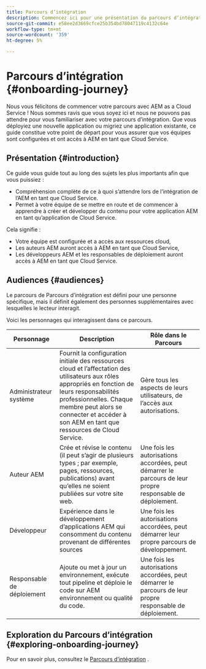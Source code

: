 ```yaml
---
title: Parcours d’intégration
description: Commencez ici pour une présentation du parcours d’intégration guidé disponible pour comprendre l’expérience d’intégration.
source-git-commit: e58ee2d3669cfce25b354bd78047119c4132c64e
workflow-type: tm+mt
source-wordcount: '359'
ht-degree: 5%

---
```


# Parcours d’intégration {#onboarding-journey}

Nous vous félicitons de commencer votre parcours avec AEM as a Cloud Service ! Nous sommes ravis que vous soyez ici et nous ne pouvons pas attendre pour vous familiariser avec votre parcours d’intégration. Que vous déployiez une nouvelle application ou migriez une application existante, ce guide constitue votre point de départ pour vous assurer que vos équipes sont configurées et ont accès à AEM en tant que Cloud Service.

## Présentation {#introduction}

Ce guide vous guide tout au long des sujets les plus importants afin que vous puissiez :

* Compréhension complète de ce à quoi s’attendre lors de l’intégration de l’AEM en tant que Cloud Service.
* Permet à votre équipe de se mettre en route et de commencer à apprendre à créer et développer du contenu pour votre application AEM en tant qu’application de Cloud Service.

Cela signifie :

* Votre équipe est configurée et a accès aux ressources cloud,
* Les auteurs AEM auront accès à AEM en tant que Cloud Service,
* Les développeurs AEM et les responsables de déploiement auront accès à AEM en tant que Cloud Service.

## Audiences {#audiences}

Le parcours de Parcours d’intégration est défini pour une personne spécifique, mais il définit également des personnes supplémentaires avec lesquelles le lecteur interagit.

Voici les personnages qui interagissent dans ce parcours.

| Personnage | Description | Rôle dans le Parcours |
|---|---|---|
| Administrateur système | Fournit la configuration initiale des ressources cloud et l’affectation des utilisateurs aux rôles appropriés en fonction de leurs responsabilités professionnelles. Chaque membre peut alors se connecter et accéder à son AEM en tant que ressources de Cloud Service. | Gère tous les aspects de leurs utilisateurs, de l’accès aux autorisations. |
| Auteur AEM | Crée et révise le contenu (il peut s’agir de plusieurs types ; par exemple, pages, ressources, publications) avant qu’elles ne soient publiées sur votre site web. | Une fois les autorisations accordées, peut démarrer le parcours de leur propre responsable de déploiement. |
| Développeur | Expérience dans le développement d’applications AEM qui consomment du contenu provenant de différentes sources | Une fois les autorisations accordées, peut démarrer leur propre parcours de développement. |
| Responsable de déploiement | Ajoute ou met à jour un environnement, exécute tout pipeline et déploie le code sur AEM environnement ou qualité du code. | Une fois les autorisations accordées, peut démarrer le parcours de leur propre responsable de déploiement. |

## Exploration du Parcours d’intégration {#exploring-onboarding-journey}

Pour en savoir plus, consultez le [Parcours d’intégration](/help/journey-onboarding/sysadmin/onboarding-journey-overview.md) .
